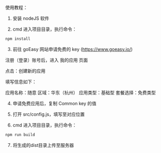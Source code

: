 使用教程：

1. 安装 nodeJS 软件

2. cmd 进入项目目录，执行命令：

```sh
npm install
```

3. 前往 goEasy 网站申请免费的 key (https://www.goeasy.io/)

注册（登录）账号后，进入 我的应用 页面

点击：创建新的应用

填写信息如下：

应用名称：随意
区域：华东（杭州）
应用类型：基础型
套餐选择：免费类型

4. 申请免费应用后，复制 Common key 的值

5. 打开 src/config.js，填写至对应位置

6. cmd 进入项目目录，执行命令：

```sh
npm run build
```

7. 将生成的dist目录上传至服务器